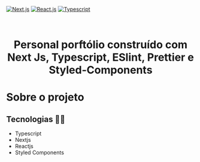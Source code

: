 [![Next.js](https://img.shields.io/badge/NextJs-blue)](https://nextjs.org/)
[![React.js](https://img.shields.io/badge/-ReactJs-blue)](https://pt-br.reactjs.org/)
[![Typescript](https://img.shields.io/badge/-Typescript-blue)](https://www.typescriptlang.org/)

<!--LOGO-->
<br/>
<div align="center">
    <h1 color="#ffff" >Personal porftólio construído com Next Js, Typescript, ESlint, Prettier e Styled-Components</h1>  

</div>


<!-- ABOUT THE PROJECT -->

# <strong>Sobre o projeto</strong>

## Tecnologias :astronaut:

- Typescript
- Nextjs
- Reactjs
- Styled Components











